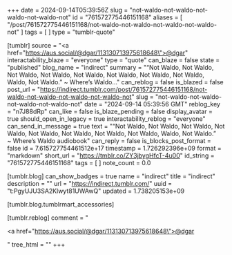 +++
date = 2024-09-14T05:39:56Z
slug = "not-waldo-not-waldo-not-waldo-not-waldo-not"
id = "761572775446151168"
aliases = [ "/post/761572775446151168/not-waldo-not-waldo-not-waldo-not-waldo-not" ]
tags = [ ]
type = "tumblr-quote"

[tumblr]
source = "<a href=\"https://aus.social/@dgar/113130713975618648\">@dgar</a>"
interactability_blaze = "everyone"
type = "quote"
can_blaze = false
state = "published"
blog_name = "indirect"
summary = "“Not Waldo, Not Waldo, Not Waldo, Not Waldo, Not Waldo, Not Waldo, Not Waldo, Not Waldo, Waldo, Not Waldo.” ~ Where’s Waldo..."
can_reblog = false
is_blazed = false
post_url = "https://indirect.tumblr.com/post/761572775446151168/not-waldo-not-waldo-not-waldo-not-waldo-not"
slug = "not-waldo-not-waldo-not-waldo-not-waldo-not"
date = "2024-09-14 05:39:56 GMT"
reblog_key = "n7J88dRp"
can_like = false
is_blaze_pending = false
display_avatar = true
should_open_in_legacy = true
interactability_reblog = "everyone"
can_send_in_message = true
text = "“Not Waldo, Not Waldo, Not Waldo, Not Waldo, Not Waldo, Not Waldo, Not Waldo, Not Waldo, Waldo, Not Waldo.”<br/>~ Where’s Waldo audiobook"
can_reply = false
is_blocks_post_format = false
id = 7.615727754461512e+17
timestamp = 1.726292396e+09
format = "markdown"
short_url = "https://tmblr.co/ZY3jbygHfcT-4u00"
id_string = "761572775446151168"
tags = [ ]
note_count = 0.0

[tumblr.blog]
can_show_badges = true
name = "indirect"
title = "indirect"
description = ""
url = "https://indirect.tumblr.com/"
uuid = "t:PgyUJU3SA2Klwyt81UWAwQ"
updated = 1.738205153e+09

[tumblr.blog.tumblrmart_accessories]

[tumblr.reblog]
comment = "<p><a href=\"https://aus.social/@dgar/113130713975618648\">@dgar</a></p>"
tree_html = ""
+++
